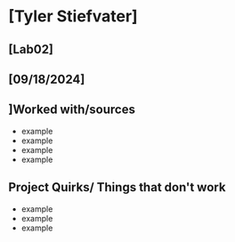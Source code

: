 # [Tyler Stiefvater]
## [Lab02]
## [09/18/2024]
## ]Worked with/sources 
* example
* example
* example
* example
## Project Quirks/ Things that don't work
* example
* example
* example
